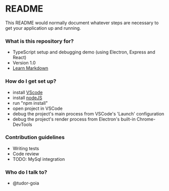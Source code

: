 # README #

This README would normally document whatever steps are necessary to get your application up and running.

### What is this repository for? ###

* TypeScript setup and debugging demo (using Electron, Express and React)
* Version 1.0
* [Learn Markdown](https://bitbucket.org/tutorials/markdowndemo)

### How do I get set up? ###

* install [VScode](http://code.visualstudio.com/)
* install [nodeJS](https://nodejs.org/en/)
* run "npm install"
* open project in VSCode
* debug the project's main process from VSCode's 'Launch' configuration
* debug the project's render process from Electron's built-in Chrome-DevTools

### Contribution guidelines ###

* Writing tests
* Code review
* TODO: MySql integration

### Who do I talk to? ###

* @tudor-goia 